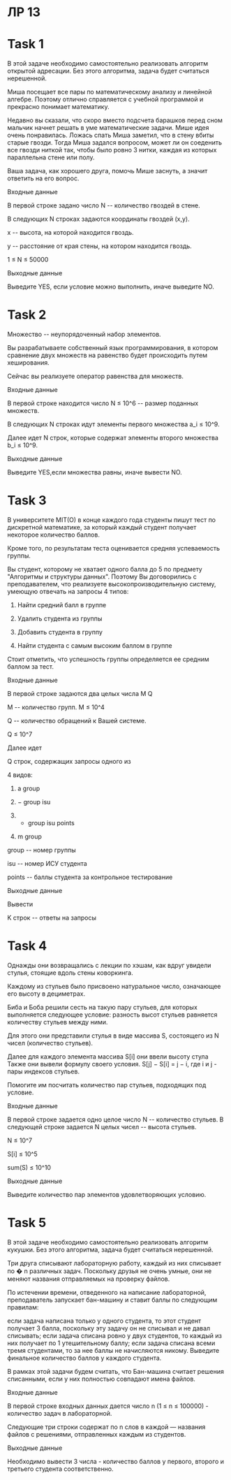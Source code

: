# ЛР 13

# Task 1

В этой задаче необходимо самостоятельно реализовать алгоритм открытой адресации. Без этого алгоритма, задача будет считаться нерешенной.

Миша посещает все пары по математическому анализу и линейной алгебре. Поэтому отлично справляется с учебной программой и прекрасно понимает математику.

Недавно вы сказали, что скоро вместо подсчета барашков перед сном мальчик начнет решать в уме математические задачи. Мише идея очень понравилась. Ложась спать Миша заметил, что в стену вбиты старые гвозди. Тогда Миша задался вопросом, может ли он соеденить все гвозди ниткой так, чтобы было ровно 3 нитки, каждая из которых параллельна стене или полу.

Ваша задача, как хорошего друга, помочь Мише заснуть, а значит ответить на его вопрос.

Входные данные

В первой строке задано число N -- количество гвоздей в стене.

В следующих N строках задаются координаты гвоздей (x,y).

x -- высота, на которой находится гвоздь.

y -- расстояние от края стены, на котором находится гвоздь.

1 ≤ N ≤ 50000

Выходные данные

Выведите YES, если условие можно выполнить, иначе выведите NO.


# Task 2

Множество -- неупорядоченный набор элементов.

Вы разрабатываете собственный язык программирования, в котором сравнение двух множеств на равенство будет происходить путем хеширования.

Сейчас вы реализуете оператор равенства для множеств.

Входные данные

В первой строке находится число N ≤ 10^6 -- размер поданных множеств.

В следующих N строках идут элементы первого множества 
a_i ≤ 10^9.

Далее идет N строк, которые содержат элементы второго множества 
b_i ≤ 10^9.

Выходные данные

Выведите YES,если множества равны, иначе вывести NO.

# Task 3

В университете MIT(O) в конце каждого года студенты пишут тест по дискретной математике, за который каждый студент получает некоторое количество баллов.

Кроме того, по результатам теста оценивается средняя успеваемость группы.

Вы студент, которому не хватает одного балла до 5 по предмету "Алгоритмы и структуры данных". Поэтому Вы договорились с преподавателем, что реализуете высокопроизводительную систему, умеющую отвечать на запросы 
4 типов:
1) Найти средний балл в группе

2) Удалить студента из группы

3) Добавить студента в группу

4) Найти студента с самым высоким баллом в группе

Стоит отметить, что успешность группы определяется ее средним баллом за тест.

Входные данные

В первой строке задаются два целых числа 
M Q

M -- количество групп. 
M ≤ 10^4
 
Q -- количество обращений к Вашей системе. 

Q ≤ 10^7
 

Далее идет 

Q строк, содержащих запросы одного из 

4 видов:

1) a group

2) − group isu

3) + group isu points

4) m group

group -- номер группы

isu -- номер ИСУ студента

points -- баллы студента за контрольное тестирование

Выходные данные

Вывести 

K строк -- ответы на запросы

# Task 4

Однажды они возвращались с лекции по хэшам, как вдруг увидели стулья, стоящие вдоль стены коворкинга.

Каждому из стульев было присвоено натуральное число, означающее его высоту в дециметрах.

Биба и Боба решили сесть на такую пару стульев, для которых выполняется следующее условие: разность высот стульев равняется количеству стульев между ними.

Для этого они представили стулья в виде массива 
S, состоящего из 
N чисел (количество стульев).

Далее для каждого элемента массива 
S[i] они ввели высоту стула Также они вывели формулу своего условия. 
S[j] − S[i] = j − i, где 
i и j - пары индексов стульев.

Помогите им посчитать количество пар стульев, подходящих под условие.

Входные данные

В первой строке задается одно целое число N -- количество стульев. В следующей строке задается N целых чисел -- высота стульев.

N ≤ 10^7
 
S[i] ≤ 10^5
 
sum(S) ≤ 10^10
 

Выходные данные

Выведите количество пар элементов удовлетворяющих условию.

# Task 5

В этой задаче необходимо самостоятельно реализовать алгоритм кукушки. Без этого алгоритма, задача будет считаться нерешенной.

Три друга списывают лабораторную работу, каждый из них списывает по 
�
n различных задач. Поскольку друзья не очень умные, они не меняют названия отправляемых на проверку файлов.

По истечении времени, отведенного на написание лабораторной, преподаватель запускает бан-машину и ставит баллы по следующим правилам:

если задача написана только у одного студента, то этот студент получает 3 балла, поскольку эту задачу он не списывал и не давал списывать;
если задача списана ровно у двух студентов, то каждый из них получает по 1 утешительному баллу;
если задача списана всеми тремя студентами, то за нее баллы не начисляются никому.
Выведите финальное количество баллов у каждого студента.

В рамках этой задачи будем считать, что Бан-машина считает решения списанными, если у них полностью совпадают имена файлов.

Входные данные

В первой строке входных данных дается число 
n (1 ≤ n ≤ 100000) - количество задач в лабораторной.

Следующие три строки содержат по 
n слов в каждой — названия файлов с решениями, отправленных каждым из студентов.

Выходные данные

Необходимо вывести 
3 числа - количество баллов у первого, второго и третьего студента соответственно.
